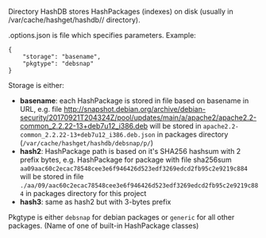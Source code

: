 Directory HashDB stores HashPackages (indexes) on disk (usually in /var/cache/hashget/hashdb/<PROJECT>/ directory).

.options.json is file which specifies parameters. Example:
~~~~
{
    "storage": "basename",
    "pkgtype": "debsnap"
}
~~~~

Storage is either:
- **basename**: each HashPackage is stored in file based on basename in URL, e.g. file http://snapshot.debian.org/archive/debian-security/20170921T204324Z/pool/updates/main/a/apache2/apache2.2-common_2.2.22-13+deb7u12_i386.deb will be stored in `apache2.2-common_2.2.22-13+deb7u12_i386.deb.json` in packages directory (`/var/cache/hashget/hashdb/debsnap/p/`)
- **hash2**: HashPackage path is based on it's SHA256 hashsum with 2 prefix bytes, e.g. HashPackage for package with file sha256sum `aa09aac60c2ecac78548cee3e6f946426d523edf3269edcd2fb95c2e9219c884` will be stored in file `./aa/09/aac60c2ecac78548cee3e6f946426d523edf3269edcd2fb95c2e9219c884` in packages directory for this project
- **hash3**: same as hash2 but with 3-bytes prefix

Pkgtype is either `debsnap` for debian packages or `generic` for all other packages. (Name of one of built-in HashPackage classes)
